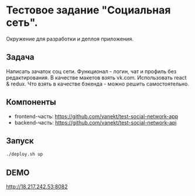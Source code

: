 # Тестовое задание "Социальная сеть".

Окружение для разработки и деплоя приложения.

## Задача
Написать зачаток соц сети. Функционал - логин, чат и профиль без редактирования. В качестве макетов взять vk.com. Использовать react & redux. Что взять в качестве бэкенда - можно решить самостоятельно.

## Компоненты
- frontend-часть: https://github.com/vanekt/test-social-network-app
- backend-часть: https://github.com/vanekt/test-social-network-api

## Запуск

```sh
./deploy.sh up
```

## DEMO

http://18.217.242.53:8082
